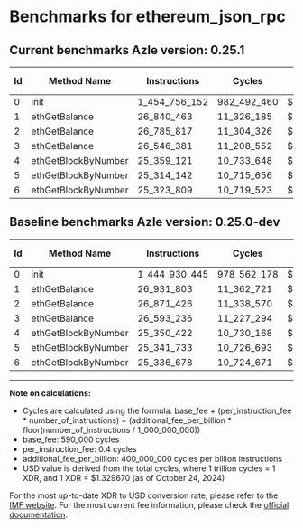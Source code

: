 # Benchmarks for ethereum_json_rpc

## Current benchmarks Azle version: 0.25.1

| Id  | Method Name         | Instructions  | Cycles      | USD           | USD/Million Calls | Change                              |
| --- | ------------------- | ------------- | ----------- | ------------- | ----------------- | ----------------------------------- |
| 0   | init                | 1_454_756_152 | 982_492_460 | $0.0013063907 | $1_306.39         | <font color="red">+9_825_707</font> |
| 1   | ethGetBalance       | 26_840_463    | 11_326_185  | $0.0000150601 | $15.06            | <font color="green">-91_340</font>  |
| 2   | ethGetBalance       | 26_785_817    | 11_304_326  | $0.0000150310 | $15.03            | <font color="green">-85_609</font>  |
| 3   | ethGetBalance       | 26_546_381    | 11_208_552  | $0.0000149037 | $14.90            | <font color="green">-46_855</font>  |
| 4   | ethGetBlockByNumber | 25_359_121    | 10_733_648  | $0.0000142722 | $14.27            | <font color="red">+8_699</font>     |
| 5   | ethGetBlockByNumber | 25_314_142    | 10_715_656  | $0.0000142483 | $14.24            | <font color="green">-27_591</font>  |
| 6   | ethGetBlockByNumber | 25_323_809    | 10_719_523  | $0.0000142534 | $14.25            | <font color="green">-12_869</font>  |

## Baseline benchmarks Azle version: 0.25.0-dev

| Id  | Method Name         | Instructions  | Cycles      | USD           | USD/Million Calls |
| --- | ------------------- | ------------- | ----------- | ------------- | ----------------- |
| 0   | init                | 1_444_930_445 | 978_562_178 | $0.0013011648 | $1_301.16         |
| 1   | ethGetBalance       | 26_931_803    | 11_362_721  | $0.0000151087 | $15.10            |
| 2   | ethGetBalance       | 26_871_426    | 11_338_570  | $0.0000150766 | $15.07            |
| 3   | ethGetBalance       | 26_593_236    | 11_227_294  | $0.0000149286 | $14.92            |
| 4   | ethGetBlockByNumber | 25_350_422    | 10_730_168  | $0.0000142676 | $14.26            |
| 5   | ethGetBlockByNumber | 25_341_733    | 10_726_693  | $0.0000142630 | $14.26            |
| 6   | ethGetBlockByNumber | 25_336_678    | 10_724_671  | $0.0000142603 | $14.26            |

---

**Note on calculations:**

- Cycles are calculated using the formula: base_fee + (per_instruction_fee \* number_of_instructions) + (additional_fee_per_billion \* floor(number_of_instructions / 1_000_000_000))
- base_fee: 590_000 cycles
- per_instruction_fee: 0.4 cycles
- additional_fee_per_billion: 400_000_000 cycles per billion instructions
- USD value is derived from the total cycles, where 1 trillion cycles = 1 XDR, and 1 XDR = $1.329670 (as of October 24, 2024)

For the most up-to-date XDR to USD conversion rate, please refer to the [IMF website](https://www.imf.org/external/np/fin/data/rms_sdrv.aspx).
For the most current fee information, please check the [official documentation](https://internetcomputer.org/docs/current/developer-docs/gas-cost#execution).
